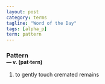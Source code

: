 ```yaml
---
layout: post
category: terms
tagline: "Word of the Day"
tags: [alpha_p]
term: pattern
---
```


<h3>Pattern<br/> <small>&mdash; v. (pat<span>&middot;</span>tern)</small></h3>
<p><ol>
<li>to gently touch cremated remains</li>
</ol></p>
